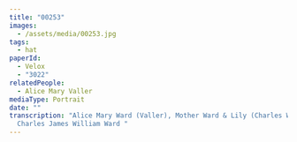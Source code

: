 ```yaml
---
title: "00253"
images:
  - /assets/media/00253.jpg
tags:
  - hat
paperId:
  - Velox
  - "3022"
relatedPeople:
  - Alice Mary Valler
mediaType: Portrait
date: ""
transcription: "Alice Mary Ward (Valler), Mother Ward & Lily (Charles Wife),
  Charles James William Ward "
---
```

